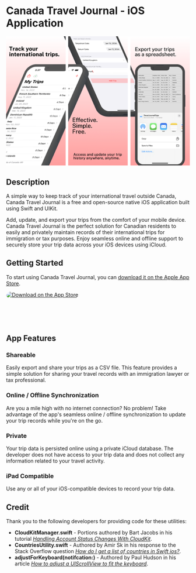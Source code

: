 # Canada Travel Journal - iOS Application

![A screenshot of the advertisement screens for Canada Travel Journal on Apple's App Store. The first screen says "Track your international trips.", the second says "Effective. Simple. Free.", and the third says "Export your trips as a spreadsheet." All three screens show mockups of an iPhone displaying typical usage of the application.](./app-store-screenshot.png)

## Description

A simple way to keep track of your international travel outside Canada, Canada Travel Journal is a free and open-source native iOS application built using Swift and UIKit.

Add, update, and export your trips from the comfort of your mobile device. Canada Travel Journal is the perfect solution for Canadian residents to easily and privately maintain records of their international trips for immigration or tax purposes. Enjoy seamless online and offline support to securely store your trip data across your iOS devices using iCloud.

## Getting Started

To start using Canada Travel Journal, you can [download it on the Apple App Store](https://apps.apple.com/us/app/canada-travel-journal/id6445867554).

<a href="https://apps.apple.com/us/app/canada-travel-journal/id6445867554?itsct=apps_box_badge&amp;itscg=30200" style="display: inline-block; overflow: hidden; border-radius: 13px; width: 250px; height: 83px;"><img src="https://tools.applemediaservices.com/api/badges/download-on-the-app-store/black/en-us?size=250x83&amp;releaseDate=1677888000" alt="Download on the App Store" style="border-radius: 13px; width: 250px; height: 83px;"></a>

## App Features

### Shareable
Easily export and share your trips as a CSV file. This feature provides a simple solution for sharing your travel records with an immigration lawyer or tax professional.

### Online / Offline Synchronization
Are you a mile high with no internet connection? No problem! Take advantage of the app's seamless online / offline synchronization to update your trip records while you're on the go.

### Private
Your trip data is persisted online using a private iCloud database. The developer does not have access to your trip data and does not collect any information related to your travel activity.

### iPad Compatible
Use any or all of your iOS-compatible devices to record your trip data.

## Credit

Thank you to the following developers for providing code for these utilities:

* **CloudKitManager.swift** - Portions authored by Bart Jacobs in his tutorial *[Handling Account Status Changes With CloudKit](https://cocoacasts.com/handling-account-status-changes-with-cloudkit)*.
* **CountriesUtility.swift** - Authored by Amir Sk in his response to the Stack Overflow question *[How do I get a list of countries in Swift ios?](https://stackoverflow.com/questions/27875463/how-do-i-get-a-list-of-countries-in-swift-ios)*.
* **adjustForKeyboard(notifcation:)** - Authored by Paul Hudson in his article *[How to adjust a UIScrollView to fit the keyboard](https://www.hackingwithswift.com/example-code/uikit/how-to-adjust-a-uiscrollview-to-fit-the-keyboard)*.